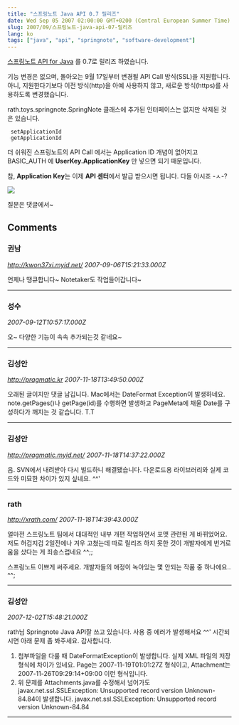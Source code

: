 ```yaml
---
title: "스프링노트 Java API 0.7 릴리즈"
date: Wed Sep 05 2007 02:00:00 GMT+0200 (Central European Summer Time)
slug: 2007/09/스프링노트-java-api-07-릴리즈
lang: ko
tags: ["java", "api", "springnote", "software-development"]
---
```


[스프링노트 API for Java](http://code.google.com/p/springnote-api/) 를 0.7로 릴리즈 하였습니다.

기능 변경은 없으며, 돌아오는 9월 17일부터 변경될 API Call 방식(SSL)을 지원합니다.
아니, 지원한다기보다 이전 방식(http)을 아예 사용하지 않고, 새로운 방식(https)를 사용하도록 변경했습니다.

rath.toys.springnote.SpringNote 클래스에 추가된 인터페이스는 없지만 삭제된 것은 있습니다.

```
 setApplicationId
 getApplicationId
```

더 쉬워진 스프링노트의 API Call 에서는 Application ID 개념이 없어지고 
BASIC_AUTH 에 **UserKey.ApplicationKey** 만 넣으면 되기 때문입니다.

참, **Application Key**는 이제 **API 센터**에서 발급 받으시면 됩니다. 다들 아시죠 -ㅅ-?

![](/img/apicenter-main.jpg)

질문은 댓글에서~

## Comments

### 권남
*http://kwon37xi.myid.net/*
*2007-09-06T15:21:33.000Z*

언제나 땡큐합니다~ Notetaker도 작업들어갑니다~

---

### 성수
*2007-09-12T10:57:17.000Z*

오~ 다양한 기능이 속속 추가되는것 같네요~

---

### 김성안
*http://pragmatic.kr*
*2007-11-18T13:49:50.000Z*

오래된 글이지만 댓글 남깁니다. Mac에서는 DateFormat Exception이 발생하네요. note.getPages()나 getPage(id)를 수행하면 발생하고 PageMeta에 채울 Date를 구성하다가 깨지는 것 같습니다. T.T

---

### 김성안
*http://pragmatic.myid.net/*
*2007-11-18T14:37:22.000Z*

음. SVN에서 내려받아 다시 빌드하니 해결됐습니다. 다운로드용 라이브러리와 실제 코드와 미묘한 차이가 있지 싶네요. ^^'

---

### rath
*http://xrath.com/*
*2007-11-18T14:39:43.000Z*

얼마전 스프링노트 팀에서 대대적인 내부 개편 작업하면서 포맷 관련된 게 바뀌었어요. 저도 허겁지겁 2일전에나 겨우 고쳤는데 따로 릴리즈 하지 못한 것이 개발자에게 번거로움을 샀다는 게 죄송스럽네요 ^^;;

스프링노트 이쁘게 써주세요. 개발자들의 애정이 녹아있는 몇 안되는 작품 중 하나에요..  ^^;

---

### 김성안
*2007-12-02T15:48:21.000Z*

rath님 Springnote Java API잘 쓰고 있습니다. 사용 중 에러가 발생해서요 ^^' 시간되시면 아래 문제 좀 봐주세요. 감사합니다.
1. 첨부파일을 다룰 때  DateFormatException이 발생합니다. 실제 XML 파일의 저장 형식에 차이가 있네요. Page는 2007-11-19T01:01:27Z 형식이고, Attachment는 2007-11-26T09:29:14+09:00 이런 형식입니다.
2. 위 문제를 Attachments.java를 수정해서 넘어가도 javax.net.ssl.SSLException: Unsupported record version Unknown-84.84이 발생합니다.
javax.net.ssl.SSLException: Unsupported record version Unknown-84.84

---
